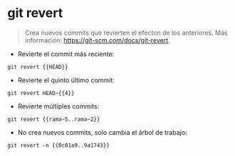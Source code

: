 # git revert

> Crea nuevos commits que revierten el efecton de los anteriores.
> Más información: <https://git-scm.com/docs/git-revert>.

- Revierte el commit más reciente:

`git revert {{HEAD}}`

- Revierte el quinto último commit:

`git revert HEAD~{{4}}`

- Revierte múltiples commits:

`git revert {{rama~5..rama~2}}`

- No crea nuevos commits, solo cambia el árbol de trabajo:

`git revert -n {{0c01a9..9a1743}}`
